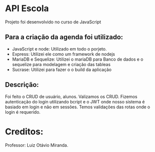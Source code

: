 # API Escola
Projeto foi desenvolvido no curso de JavaScript

## Para a criação da agenda foi utilizado:
- JavaScript e node: Utilizado em todo o porjeto.
- Express: Utilizei ele como um framework de nodejs
- MariaDB e Sequelize: Utilizei o mariaDB para Banco de dados e o sequelize para modelagem e criação das tableas
- Sucrase: Utilizei para fazer o o build da aplicação

## Descrição:
Foi feito o CRUD de usuário, alunos. Valizamos os CRUD. Fizemos autenticação do login utilizando bcript e o JWT onde nosso sistema é basiado em login e não em sessões. Temos validações das rotas onde o login é requerido.

# Creditos:
Professor: Luiz Otávio Miranda.
